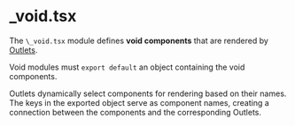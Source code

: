 # \_void.tsx

The `\_void.tsx` module defines **void components** that are rendered by
[Outlets](/docs/components/outlet).

Void modules must `export default` an object containing the void components.

Outlets dynamically select components for rendering based on their names.
The keys in the exported object serve as component names, creating a connection
between the components and the corresponding Outlets.
